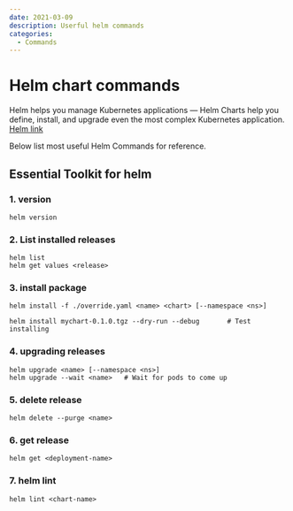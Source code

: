 ```yaml
---
date: 2021-03-09
description: Userful helm commands
categories:
  - Commands
---
```


# Helm chart commands

Helm helps you manage Kubernetes applications — Helm Charts help you define, install, and upgrade even the most complex Kubernetes application. [Helm link](https://helm.sh/)

Below list most useful Helm Commands for reference.  
<!-- more -->


## Essential Toolkit for helm

### 1. version

```
helm version
```

### 2. List installed releases

```
helm list
helm get values <release>
```

### 3. install package

```
helm install -f ./override.yaml <name> <chart> [--namespace <ns>]

helm install mychart-0.1.0.tgz --dry-run --debug       # Test installing
```

### 4. upgrading releases

```
helm upgrade <name> [--namespace <ns>]
helm upgrade --wait <name>   # Wait for pods to come up
```

### 5. delete release

```
helm delete --purge <name>
```

### 6. get release

```
helm get <deployment-name>
```

### 7. helm lint

```
helm lint <chart-name>
```